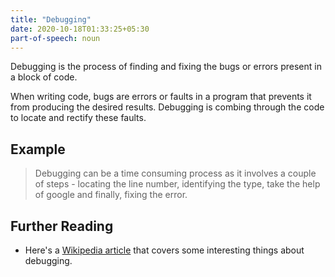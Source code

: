 ```yaml
---
title: "Debugging"
date: 2020-10-18T01:33:25+05:30
part-of-speech: noun
---
```


Debugging is the process of finding and fixing the bugs or errors present in a block of code. 

When writing code, bugs are errors or faults in a program that prevents it from producing the desired results. Debugging is combing through the code to locate and rectify these faults.

## Example

> Debugging can be a time consuming process as it involves a couple of steps - locating the line number, identifying the type, take the help of google and finally, fixing the error.

## Further Reading
- Here's a [Wikipedia article](https://en.wikipedia.org/wiki/Debugging) that covers some interesting things about debugging.
